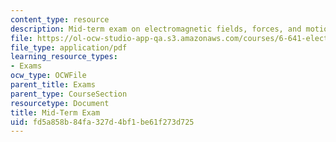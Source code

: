 ```yaml
---
content_type: resource
description: Mid-term exam on electromagnetic fields, forces, and motion.
file: https://ol-ocw-studio-app-qa.s3.amazonaws.com/courses/6-641-electromagnetic-fields-forces-and-motion-spring-2009/fd5a858b84fa327d4bf1be61f273d725_MIT6_641s09_quiz2009.pdf
file_type: application/pdf
learning_resource_types:
- Exams
ocw_type: OCWFile
parent_title: Exams
parent_type: CourseSection
resourcetype: Document
title: Mid-Term Exam
uid: fd5a858b-84fa-327d-4bf1-be61f273d725
---
```

